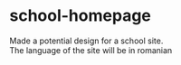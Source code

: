 # school-homepage
Made a potential design for a school site.<br>
The language of the site will be in romanian   
